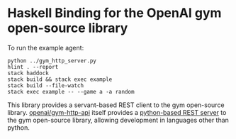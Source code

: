 # Haskell Binding for the OpenAI gym open-source library

To run the example agent:

```
python ../gym_http_server.py
hlint . --report
stack haddock
stack build && stack exec example
stack build --file-watch
stack exec example -- --game a -a random
```

This library provides a servant-based REST client to the gym open-source library.
[openai/gym-http-api][openai] itself provides a [python-based REST server][flask]
to the gym open-source library, allowing development in languages other than python.

[openai]:https://github.com/openai/gym-http-api
[flask]:https://github.com/openai/gym-http-api/blob/master/gym_http_server.py

